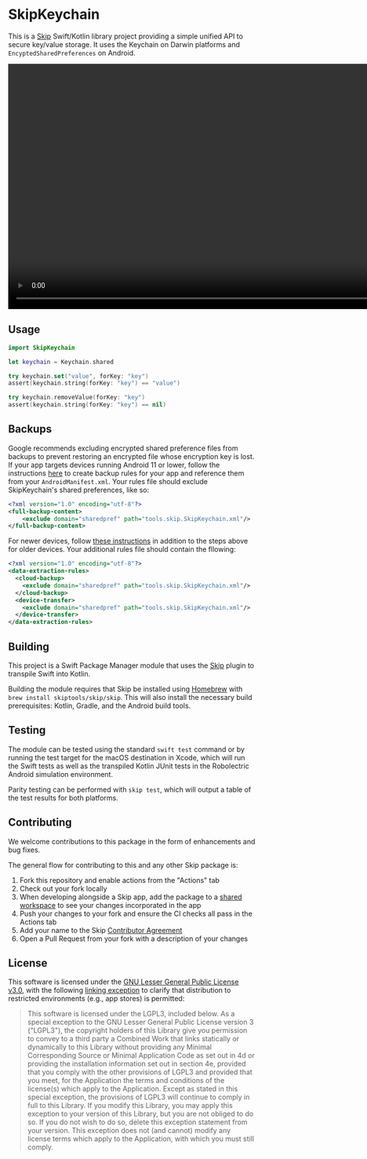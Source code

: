 # SkipKeychain

This is a [Skip](https://skip.tools) Swift/Kotlin library project providing a simple unified API to secure key/value storage. It uses the Keychain on Darwin platforms and `EncyptedSharedPreferences` on Android.

<div align="center">
<video id="intro_video" style="height: 500px;" autoplay muted loop playsinline>
  <source style="width: 100;" src="https://assets.skip.tools/videos/skip-keychain.mov" type="video/mp4">
  Your browser does not support the video tag.
</video>
</div>

## Usage

```swift
import SkipKeychain

let keychain = Keychain.shared

try keychain.set("value", forKey: "key")
assert(keychain.string(forKey: "key") == "value")

try keychain.removeValue(forKey: "key")
assert(keychain.string(forKey: "key") == nil)
```

## Backups

Google recommends excluding encrypted shared preference files from backups to prevent restoring an encrypted file whose encryption key is lost. If your app targets devices running Android 11 or lower, follow the instructions [here](https://developer.android.com/identity/data/autobackup#include-exclude-android-11) to create backup rules for your app and reference them from your `AndroidManifest.xml`. Your rules file should exclude SkipKeychain's shared preferences, like so:

```xml
<?xml version="1.0" encoding="utf-8"?>
<full-backup-content>
    <exclude domain="sharedpref" path="tools.skip.SkipKeychain.xml"/>
</full-backup-content>
```

For newer devices, follow [these instructions](https://developer.android.com/identity/data/autobackup#include-exclude-android-12) in addition to the steps above for older devices. Your additional rules file should contain the fllowing:

```xml
<?xml version="1.0" encoding="utf-8"?>
<data-extraction-rules>
  <cloud-backup>
    <exclude domain="sharedpref" path="tools.skip.SkipKeychain.xml"/>
  </cloud-backup>
  <device-transfer>
    <exclude domain="sharedpref" path="tools.skip.SkipKeychain.xml"/>
  </device-transfer>
</data-extraction-rules>
```

## Building

This project is a Swift Package Manager module that uses the
[Skip](https://skip.tools) plugin to transpile Swift into Kotlin.

Building the module requires that Skip be installed using 
[Homebrew](https://brew.sh) with `brew install skiptools/skip/skip`.
This will also install the necessary build prerequisites:
Kotlin, Gradle, and the Android build tools.

## Testing

The module can be tested using the standard `swift test` command
or by running the test target for the macOS destination in Xcode,
which will run the Swift tests as well as the transpiled
Kotlin JUnit tests in the Robolectric Android simulation environment.

Parity testing can be performed with `skip test`,
which will output a table of the test results for both platforms.

## Contributing

We welcome contributions to this package in the form of enhancements and bug fixes.

The general flow for contributing to this and any other Skip package is:

1. Fork this repository and enable actions from the "Actions" tab
2. Check out your fork locally
3. When developing alongside a Skip app, add the package to a [shared workspace](https://skip.tools/docs/contributing) to see your changes incorporated in the app
4. Push your changes to your fork and ensure the CI checks all pass in the Actions tab
5. Add your name to the Skip [Contributor Agreement](https://github.com/skiptools/clabot-config)
6. Open a Pull Request from your fork with a description of your changes

## License

This software is licensed under the
[GNU Lesser General Public License v3.0](https://spdx.org/licenses/LGPL-3.0-only.html),
with the following
[linking exception](https://spdx.org/licenses/LGPL-3.0-linking-exception.html)
to clarify that distribution to restricted environments (e.g., app stores)
is permitted:

> This software is licensed under the LGPL3, included below.
> As a special exception to the GNU Lesser General Public License version 3
> ("LGPL3"), the copyright holders of this Library give you permission to
> convey to a third party a Combined Work that links statically or dynamically
> to this Library without providing any Minimal Corresponding Source or
> Minimal Application Code as set out in 4d or providing the installation
> information set out in section 4e, provided that you comply with the other
> provisions of LGPL3 and provided that you meet, for the Application the
> terms and conditions of the license(s) which apply to the Application.
> Except as stated in this special exception, the provisions of LGPL3 will
> continue to comply in full to this Library. If you modify this Library, you
> may apply this exception to your version of this Library, but you are not
> obliged to do so. If you do not wish to do so, delete this exception
> statement from your version. This exception does not (and cannot) modify any
> license terms which apply to the Application, with which you must still
> comply.

